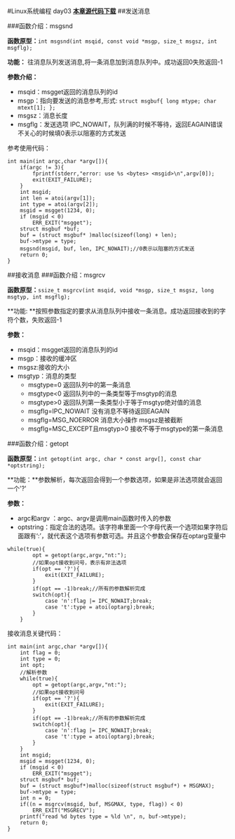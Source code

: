 #Linux系统编程 day03
[**本章源代码下载**](code/day03.rar)
##发送消息

###函数介绍：msgsnd

**函数原型：**`int msgsnd(int msqid, const void *msgp, size_t msgsz, int msgflg);`

**功能：** 往消息队列发送消息,将一条消息加到消息队列中。成功返回0失败返回-1

**参数介绍：**
* msqid：msgget返回的消息队列的id
* msgp：指向要发送的消息参考,形式:
`struct msgbuf{
	long mtype;
	char mtext[1];
};`
* msgsz：消息长度
* msgflg：发送选项
		IPC_NOWAIT，队列满的时候不等待，返回EAGAIN错误
		不关心的时候填0表示以阻塞的方式发送
	
参考使用代码：
```
int main(int argc,char *argv[]){
	if(argc != 3){
		fprintf(stderr,"error: use %s <bytes> <msgid>\n",argv[0]);
		exit(EXIT_FAILURE);
	}
	int msgid;
	int len = atoi(argv[1]);
	int type = atoi(argv[2]);
	msgid = msgget(1234, 0);
	if (msgid < 0)
		ERR_EXIT("msgget");
	struct msgbuf *buf;
	buf = (struct msgbuf* )malloc(sizeof(long) + len);
	buf->mtype = type;
	msgsnd(msgid, buf, len, IPC_NOWAIT);//0表示以阻塞的方式发送
	return 0;
}
```

##接收消息
###函数介绍：msgrcv

**函数原型：**`ssize_t msgrcv(int msqid, void *msgp, size_t msgsz, long msgtyp, int msgflg);`

**功能:  **按照参数指定的要求从消息队列中接收一条消息。成功返回接收到的字符个数，失败返回-1

**参数：**

*  msqid：msgget返回的消息队列的id
*  msgp：接收的缓冲区
*  msgsz:接收的大小
*  msgtyp：消息的类型
   * msgtype=0 返回队列中的第一条消息
   * msgtype<0 返回队列中的一条类型等于msgtyp的消息
   * msgtype>0 返回队列第一条类型小于等于msgtyp绝对值的消息
   * msgflg=IPC_NOWAIT	没有消息不等待返回EAGAIN 
   * msgflg=MSG_NOERROR	消息大小操作   msgsz是被截断
   * msgflg=MSC_EXCEPT且msgtyp>0	接收不等于msgtype的第一条消息

###函数介绍：getopt

**函数原型：**`int getopt(int argc, char * const argv[], const char *optstring);`

**功能：**参数解析，每次返回会得到一个参数选项，如果是非法选项就会返回一个'?'

**参数：**

* argc和argv ：argc、argv是调用main函数时传入的参数
* optstring：指定合法的选项。该字符串里面一个字母代表一个选项如果字符后面跟有‘:’，就代表这个选项有参数可选。并且这个参数会保存在optarg变量中
```
while(true){
		opt = getopt(argc,argv,"nt:");
		//如果opt接收到问号，表示有非法选项
		if(opt == '?'){
			exit(EXIT_FAILURE);
		}
		if(opt == -1)break;//所有的参数解析完成
		switch(opt){
			case 'n':flag |= IPC_NOWAIT;break;
			case 't':type = atoi(optarg);break;
		}
	}
```

接收消息关键代码：
```
int main(int argc,char *argv[]){
	int flag = 0;
	int type = 0;
	int opt;
	//解析参数
	while(true){
		opt = getopt(argc,argv,"nt:");
		//如果opt接收到问号
		if(opt == '?'){
			exit(EXIT_FAILURE);
		}
		if(opt == -1)break;//所有的参数解析完成
		switch(opt){
			case 'n':flag |= IPC_NOWAIT;break;
			case 't':type = atoi(optarg);break;
		}
	}
	int msgid;
	msgid = msgget(1234, 0);
	if (msgid < 0)
		ERR_EXIT("msgget");
	struct msgbuf* buf;
	buf = (struct msgbuf*)malloc(sizeof(struct msgbuf*) + MSGMAX);
	buf->mtype = type;
	int n = 0;	
	if((n = msgrcv(msgid, buf, MSGMAX, type, flag)) < 0)
		ERR_EXIT("MSGRECV");
	printf("read %d bytes type = %ld \n", n, buf->mtype);
	return 0;
}
```

